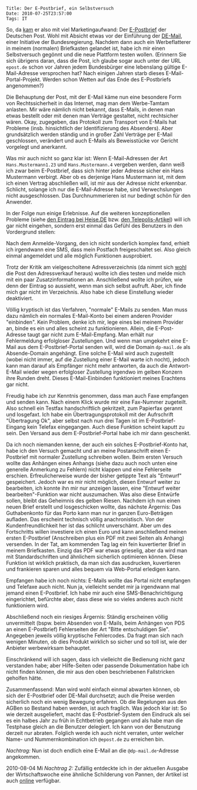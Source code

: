 	Title: Der E-Postbrief, ein Selbstversuch
	Date: 2010-07-25T23:57:00
	Tags: IT

So, da
[kam](http://www.heise.de/ix/meldung/Deutsche-Post-steigt-in-E-Mail-Geschaeft-ein-1037580.html)
er also mit viel Marketingaufwand: Der
[E-Postbrief](http://www.epost.de) der Deutschen Post. Wohl mit Absicht
etwas vor der Einführung der
[DE-Mail](http://www.heise.de/newsticker/meldung/Rechtssichere-Buerger-E-Post-De-Mail-Besonderheiten-und-Fallstricke-1037231.html),
einer Initiative der Bundesregierung. Nachdem dann auch ein
Werbeflatterer in meinem (normalen) Briefkasten gelandet ist, habe ich
mir einen Selbstversuch gegönnt und die neue Plattform testen wollen.
(Erinnern Sie sich übrigens daran, dass die Post, ich glaube sogar auch
unter der URL `epost.de` schon vor Jahren jedem Bundesbürger eine
lebenslang gültige E-Mail-Adresse versprochen hat? Nach einigen Jahren
starb dieses E-Mail-Portal-Projekt. Werden schon Wetten auf das Ende des
E-Postbriefs angenommen?)

<!-- more -->

Die Behauptung der Post, mit der E-Mail käme nun eine besondere Form von
Rechtssicherheit in das Internet, mag man dem Werbe-Tamtam anlasten. Mir
wäre nämlich nicht bekannt, dass E-Mails, in denen man etwas bestellt
oder mit denen man Verträge gestaltet, nicht rechtsicher wären. Okay,
zugegeben, das Protokoll zum Transport von E-Mails hat Probleme (insb.
hinsichtlich der Identifizierung des Absenders). Aber grundsätzlich
werden ständig und in großer Zahl Verträge per E-Mail geschlossen,
verändert und auch E-Mails als Beweisstücke vor Gericht vorgelegt und
anerkannt.

Was mir auch nicht so ganz klar ist: Wenn E-Mail-Adressen der Art
`Hans.Mustermann1.23` und `Hans.Mustermann.4` vergeben werden, dann weiß
ich zwar beim E-Postbrief, dass sich hinter jeder Adresse sicher ein
Hans Mustermann verbirgt. Aber ob es derjenige Hans Mustermann ist, mit
dem ich einen Vertrag abschließen will, ist mir aus der Adresse nicht
erkennbar. Schlicht, solange ich nur die E-Mail-Adresse habe, sind
Verwechslungen nicht ausgeschlossen. Das Durchnummerieren ist nur
bedingt schön für den Anwender.

In der Folge nun einige Erlebnisse. Auf die weiteren konzeptionellen
Probleme (siehe [den Eintrag bei Heise.DE](http://www.heise.de/newsticker/meldung/Kritik-am-E-Postbrief-waechst-1044814.html)
bzw. [den Telepolis-Artikel](http://www.heise.de/tp/blogs/8/148074))
will ich gar nicht eingehen, sondern erst einmal das Gefühl des
Benutzers in den Vordergrund stellen:

Nach dem Anmelde-Vorgang, den ich nicht sonderlich komplex fand, erhielt
ich irgendwann eine SMS, dass mein Postfach freigeschaltet sei. Also
gleich einmal angemeldet und alle möglich Funktionen ausprobiert.

Trotz der Kritik am vielgescholtene Adressverzeichnis (da nimmt sich
[wohl](http://gutjahr.biz/blog/2010/07/die-gelbe-gefahr/) die Post den
Adressverkauf heraus) wollte ich dies testen und melde mich mit ein paar
Zusatzinformationen an. Anschließend wollte ich prüfen, wie denn der
Eintrag so aussieht, wenn man sich selbst aufruft. Aber, ich finde mich
gar nicht im Verzeichnis. Also habe ich diese Einstellung wieder
deaktiviert.

Völlig kryptisch ist das Verfahren, "normale" E-Mails zu senden. Man
muss dazu nämlich ein normales E-Mail-Konto bei einem anderen Provider
"einbinden". Kein Problem, denke ich mir, lege eines bei meinem Provider
an, binde es ein und alles scheint zu funktionieren. Allein, die
E-Post-Adresse taugt gar nicht zum E-Mail-Empfang. Man erhält nur
Fehlermeldung erfolgloser Zustellungen. Und wenn man umgekehrt eine
E-Mail aus dem E-Postbrief-Portal senden will, wird die Domain
`dp-mail.de` als Absende-Domain angehängt. Eine solche E-Mail wird auch
zugestellt (wobei nicht immer, auf die Zustellung einer E-Mail warte ich
nocht), jedoch kann man darauf als Empfänger nicht mehr antworten, da
auch die Antwort-E-Mail wieder wegen erfolgloser Zustellung irgendwo im
gelben Konzern ihre Runden dreht. Dieses E-Mail-Einbinden funktioniert
meines Erachtens gar nicht.

Freudig habe ich zur Kenntnis genommen, dass man auch Faxe empfangen und
senden kann. Nach einem Klick wurde mir eine Fax-Nummer zugeteilt. Also
schnell ein Testfax handschriftlich gekritzelt, zum Papierfax gerannt
und losgefaxt. Ich habe ein Übertragungsprotokoll mit der Aufrschrift
"Übertragung Ok", aber selbst nach nun drei Tagen ist im
E-Postbrief-Eingang kein Telefax eingegangen. Auch diese Funktion
scheint kaputt zu sein. Den Versand aus dem E-Postbrief-Portal habe ich
mir dann geschenkt.

Da ich noch niemanden kenne, der auch ein solches E-Postbrief-Konto hat,
habe ich den Versuch gemacht und an meine Postanschrift einen
E-Postbrief mit normaler Zustellung schreiben wollen. Beim ersten
Versuch wollte das Anhängen eines Anhangs (siehe dazu auch noch unten
eine generelle Anmerkung zu Fehlern) nicht klappen und eine Fehlerseite
erschien. Erfreulicherweise wurde der bisher getippte Text als "Entwurf"
gespeichert. Jedoch war es mir nicht möglich, diesen Entwurf weiter zu
bearbeiten, ich konnte ihn mir nur anzeigen lassen, eine "Entwurf weiter
bearbeiten"-Funktion war nicht auszumachen. Was also diese Entwürfe
sollen, bleibt das Geheimnis des gelben Riesen. Nachdem ich nun einen
neuen Brief erstellt und losgeschicken wollte, das nächste Ärgernis: Das
Guthabenkonto für das Porto kann man nur in ganzen Euro-Beträgen
aufladen. Das erscheint technisch völlig anachronistisch. Von der
Kundenfreundlichkeit her ist das schlicht unverschämt. Aber um des
Fortschritts willen investiere ich einen Euro und kann anschließend
meinen ersten E-Postbrief (Anschreiben plus ein PDF mit zwei Seiten als
Anhang) versenden. In der Tat, am kommenden Tag lag ein fein
kuvertierter Brief in meinem Briefkasten. Einzig das PDF war etwas
grieselig, aber da wird man mit Standardschriften und ähnlichem
sicherlich optimieren können. Diese Funktion ist wirklich praktisch, da
man sich das ausdrucken, kuvertieren und frankieren sparen und alles
bequem via Web-Portal erledigen kann.

Empfangen habe ich noch nichts: E-Mails wollte das Portal nicht
empfangen und Telefaxe auch nicht. Nun ja, vielleicht sendet mir ja
irgendwann mal jemand einen E-Postbrief. Ich habe mir auch eine
SMS-Benachrichtigung eingerichtet, befürchte aber, dass diese wie so
vieles anderes auch nicht funktioniern wird.

Abschließend noch ein riesiges Ärgernis: Ständig erscheinen völlig
unvermittelt (bspw. beim Absenden von E-Mails, beim Anhängen von PDS an
einen E-Postbrief) Fehlerseiten der Art "Bitte entschuldigen Sie".
Angegeben jeweils völlig kryptische Fehlercodes. Da fragt man sich nach
wenigen Minuten, ob dies Produkt wirklich so sicher und so toll ist, wie
der Anbieter werbewirksam behauptet.

Einschränkend will ich sagen, dass ich vielleicht die Bedienung nicht
ganz verstanden habe; aber Hilfe-Seiten oder passende Dokumentation habe
ich nicht finden können, die mir aus den oben beschriebenen Fallstricken
geholfen hätte.

Zusammenfassend: Man wird wohl einfach einmal abwarten können, ob sich
der E-Postbrief oder DE-Mail durchsetzt; auch die Preise werden
sicherlich noch ein wenig Bewegung erfahren. Ob die Regelungen aus den
AGBen so Bestand haben werden, ist auch fraglich. Was jedoch klar ist:
So wie derzeit ausgeliefert, macht das E-Postbrief-System den Eindruck
als sei es ein halbes Jahr zu früh in Echtbetrieb gegangen und als habe
man die Testphase gleich an die Benutzer delegiert. Ich kann von der
Benutzung derzeit nur abraten. Folglich werde ich auch nicht verraten,
unter welcher Name- und Nummernkombination ich `@epost.de` zu erreichen
bin.

*Nachtrag:* Nun ist doch endlich eine E-Mail an die
`@dp-mail.de`-Adresse angekommen.

2010-08-04 Mi *Nachtrag 2:* Zufällig entdeckte ich in der aktuellen
Ausgabe der Wirtschaftswoche eine ähnliche Schilderung von Pannen, der
Artikel ist auch
[online](http://www.wiwo.de/unternehmen-maerkte/post-verpatzt-start-des-e-briefs-436971/)
verfügbar.


